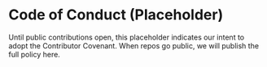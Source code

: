 # Code of Conduct (Placeholder)

Until public contributions open, this placeholder indicates our intent to adopt the Contributor Covenant.
When repos go public, we will publish the full policy here.
